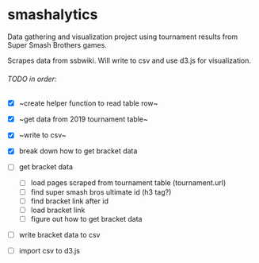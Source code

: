 # smashalytics

Data gathering and visualization project using tournament results from Super Smash Brothers games.

Scrapes data from ssbwiki. Will write to csv and use d3.js for visualization.

###### TODO in order:

   - [x] ~create helper function to read table row~

   - [x] ~get data from 2019 tournament table~

   - [x] ~write to csv~

   - [x] break down how to get bracket data

   - [ ] get bracket data
     - [ ] load pages scraped from tournament table (tournament.url)
     - [ ] find super smash bros ultimate id (h3 tag?)
     - [ ] find bracket link after id
     - [ ] load bracket link
     - [ ] figure out how to get bracket data

   - [ ] write bracket data to csv

   - [ ] import csv to d3.js
